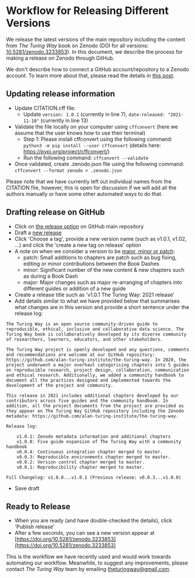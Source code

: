 # Workflow for Releasing Different Versions

We release the latest versions of the main repository including the content from _The Turing Way_ book on Zenodo (DOI for all versions: [10.5281/zenodo.3233853](https://doi.org/10.5281/zenodo.3233853)).
In this document, we describe the process for making a release on Zenodo through GitHub.

We don't describe how to connect a GitHub account/repository to a Zenodo account.
To learn more about that, please read the details in [this post](https://docs.github.com/en/repositories/archiving-a-github-repository/referencing-and-citing-content).

## Updating release information

- Update CITATION.cff file:
  - Update `version: 1.0.1` (currently in line 7), `date-released: "2021-11-10"` (currently in line 13)
- Validate the file locally on your computer using `cffconvert` (here we assume that the user knows how to use their terminal)
  - Step 1: Please install cffconvert using the following command: `python3 -m pip install --user cffconvert` (details here: https://pypi.org/project/cffconvert/)
  - Run the following command: `cffconvert --validate`
- Once validated, create .zenodo.json file using the following command: `cffconvert --format zenodo > .zenodo.json`

Please note that we have currently left out individual names from the CITATION file, however, this is open for discussion if we will add all the authors manually or have some other automated ways to do that.

## Drafting release on GitHub

- Click on [the release option](https://github.com/alan-turing-institute/the-turing-way/releases) on GitHub main repository
- Draft a [new release](https://github.com/alan-turing-institute/the-turing-way/releases/new)
- Click 'Choose a tag', provide a new version name (such as v1.0.1, v1.02, ...) and click the 'create a new tag on release' option
- A note on when we consider a version to be [major, minor or patch](https://semver.org/):
  - patch: Small additions to chapters are patch such as bug fixing, editing or minor contributions between the Book Dashes
  - minor: Significant number of the new content & new chapters such as during a Book Dash
  - major: Major changes such as major re-arranging of chapters into different guides or addition of a new guide
- Create a release title such as 'v1.0.1 The Turing Way: 2021 release'
- Add details similar to what we have provided below that summarises what changes are in this version and provide a short sentence under the release log:

```
The Turing Way is an open source community-driven guide to reproducible, ethical, inclusive and collaborative data science. The Turing Way book is collaboratively developed by its diverse community of researchers, learners, educators, and other stakeholders.

The Turing Way project is openly developed and any questions, comments and recommendations are welcome at our GitHub repository: https://github.com/alan-turing-institute/the-turing-way. In 2020, the project underwent a major overhaul categorising chapters into 5 guides on reproducible research, project design, collaboration, communication and ethical research. Additionally, we added a community handbook to document all the practices designed and implemented towards the development of the project and community.

This release in 2021 includes additional chapters developed by our contributors across five guides and the community handbook. In addition, all the project documents from the project are provided as they appear on The Turing Way GitHub repository including the Zenodo metadata: https://github.com/alan-turing-institute/the-turing-way.

Release log:

    v1.0.1: Zenodo metadata information and additional chapters
    v1.0.0: Five guide expansion of The Turing Way with a community handbook
    v0.0.4: Continuous integration chapter merged to master.
    v0.0.3: Reproducible environments chapter merged to master.
    v0.0.2: Version control chapter merged to master.
    v0.0.1: Reproducibility chapter merged to master.

Full Changelog: v1.0.0...v1.0.1 (Previous release: v0.0.3...v1.0.0)
```
- Save draft

## Ready to Release

- When you are ready (and have double-checked the details), click 'Publish release'
- After a few seconds, you can see a new version appear at [https://doi.org/10.5281/zenodo.3233853](https://doi.org/10.5281/zenodo.3233853)

This is the workflow we have recently used and would work towards automating our workflow.
Meanwhile, to suggest any improvements, please contact _The Turing Way_ team by emailing [theturingway@gmail.com](mailto:theturingway@gmail.com).
